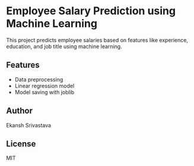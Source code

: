 # Employee Salary Prediction using Machine Learning

This project predicts employee salaries based on features like experience, education, and job title using machine learning.

## Features
- Data preprocessing
- Linear regression model
- Model saving with joblib

## Author
Ekansh Srivastava

## License
MIT

